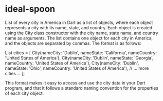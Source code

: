 # ideal-spoon
List of every city in America in Dart as a list of objects, where each object represents a city with its name, state, and country. Each object is created using the City class constructor with the city name, state name, and country name as arguments. The list contains one object for each city in America, and the objects are separated by commas. The format is as follows:

List<City> cities = [
  City(nameCity: 'Dublin', nameState: 'California', nameCountry: 'United States of America'),
  City(nameCity: 'Dublin', nameState: 'Georgia', nameCountry: 'United States of America'),
  City(nameCity: 'Dublin', nameState: 'Ohio', nameCountry: 'United States of America'),
  // ... more cities ...
];

This format makes it easy to access and use the city data in your Dart program, and that it follows a standard naming convention for the properties of each city object.
